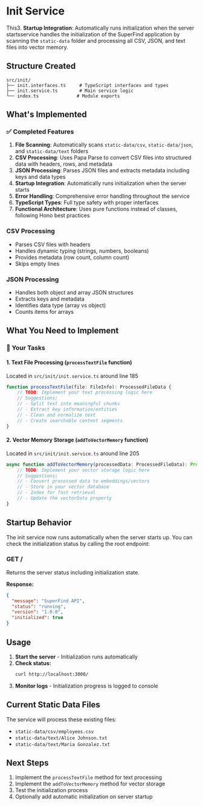 # Init Service

This3. **Startup Integration**: Automatically runs initialization when the server startsservice handles the initialization of the SuperFind application by scanning the `static-data` folder and processing all CSV, JSON, and text files into vector memory.

## Structure Created

```
src/init/
├── init.interfaces.ts     # TypeScript interfaces and types
├── init.service.ts        # Main service logic
└── index.ts              # Module exports
```

## What's Implemented

### ✅ Completed Features

1. **File Scanning**: Automatically scans `static-data/csv`, `static-data/json`, and `static-data/text` folders
2. **CSV Processing**: Uses Papa Parse to convert CSV files into structured data with headers, rows, and metadata
3. **JSON Processing**: Parses JSON files and extracts metadata including keys and data types
4. **Startup Integration**: Automatically runs initialization when the server starts
5. **Error Handling**: Comprehensive error handling throughout the service
6. **TypeScript Types**: Full type safety with proper interfaces
7. **Functional Architecture**: Uses pure functions instead of classes, following Hono best practices

### CSV Processing
- Parses CSV files with headers
- Handles dynamic typing (strings, numbers, booleans)
- Provides metadata (row count, column count)
- Skips empty lines

### JSON Processing  
- Handles both object and array JSON structures
- Extracts keys and metadata
- Identifies data type (array vs object)
- Counts items for arrays

## What You Need to Implement

### 🚧 Your Tasks

#### 1. Text File Processing (`processTextFile` function)
Located in `src/init/init.service.ts` around line 185

```typescript
function processTextFile(file: FileInfo): ProcessedFileData {
    // TODO: Implement your text processing logic here
    // Suggestions:
    // - Split text into meaningful chunks
    // - Extract key information/entities
    // - Clean and normalize text
    // - Create searchable content segments
}
```

#### 2. Vector Memory Storage (`addToVectorMemory` function)
Located in `src/init/init.service.ts` around line 205

```typescript
async function addToVectorMemory(processedData: ProcessedFileData): Promise<void> {
    // TODO: Implement your vector storage logic here
    // Suggestions:
    // - Convert processed data to embeddings/vectors
    // - Store in your vector database
    // - Index for fast retrieval
    // - Update the vectorData property
}
```

## Startup Behavior

The init service now runs automatically when the server starts up. You can check the initialization status by calling the root endpoint:

### GET /
Returns the server status including initialization state.

**Response:**
```json
{
  "message": "SuperFind API",
  "status": "running",
  "version": "1.0.0",
  "initialized": true
}
```

## Usage

1. **Start the server** - Initialization runs automatically
2. **Check status:**
   ```bash
   curl http://localhost:3000/
   ```
3. **Monitor logs** - Initialization progress is logged to console

## Current Static Data Files

The service will process these existing files:
- `static-data/csv/employees.csv`
- `static-data/text/Alice Johnson.txt`
- `static-data/text/Maria Gonzalez.txt`

## Next Steps

1. Implement the `processTextFile` method for text processing
2. Implement the `addToVectorMemory` method for vector storage
3. Test the initialization process
4. Optionally add automatic initialization on server startup
